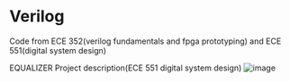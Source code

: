 # Verilog
Code from ECE 352(verilog fundamentals and fpga prototyping) and ECE 551(digital system design)

EQUALIZER Project description(ECE 551 digital system design)
  ![image](https://github.com/Danjj21/Verilog/assets/104698571/ad4f160f-6f01-424f-a084-750ecb3e25ee)
